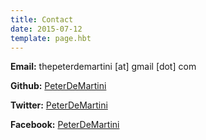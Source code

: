```yaml
---
title: Contact
date: 2015-07-12
template: page.hbt
---
```


**Email:** thepeterdemartini [at] gmail [dot] com

**Github:** [PeterDeMartini](https://github.com/PeterDeMartini)

**Twitter:** [PeterDeMartini](https://twitter.com/PeterDeMartini)

**Facebook:** [PeterDeMartini](https://facebook.com/PeterDeMartini)
